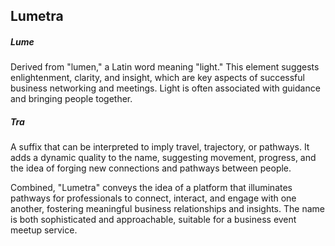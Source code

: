 ## Lumetra
##### Lume
Derived from "lumen," a Latin word meaning "light." This element suggests enlightenment, clarity, and insight, which are key aspects of successful business networking and meetings. Light is often associated with guidance and bringing people together.
##### Tra
A suffix that can be interpreted to imply travel, trajectory, or pathways. It adds a dynamic quality to the name, suggesting movement, progress, and the idea of forging new connections and pathways between people.

Combined, "Lumetra" conveys the idea of a platform that illuminates pathways for professionals to connect, interact, and engage with one another, fostering meaningful business relationships and insights. The name is both sophisticated and approachable, suitable for a business event meetup service.